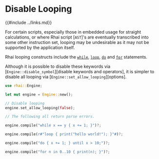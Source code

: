 Disable Looping
===============

{{#include ../links.md}}

For certain scripts, especially those in embedded usage for straight calculations, or where Rhai
script [`AST`]'s are eventually transcribed into some other instruction set, looping may be
undesirable as it may not be supported by the application itself.

Rhai looping constructs include the [`while`](../language/while.md), [`loop`](../language/loop.md),
[`do`](../language/do.md) and [`for`](../language/for.md) statements.

Although it is possible to disable these keywords via [`Engine::disable_symbol`][disable keywords
and operators], it is simpler to disable all looping via [`Engine::set_allow_looping`][options].

```rust no_run
use rhai::Engine;

let mut engine = Engine::new();

// Disable looping
engine.set_allow_looping(false);

// The following all return parse errors.

engine.compile("while x == y { x += 1; }")?;

engine.compile(r#"loop { print("hello world!"); }"#)?;

engine.compile("do { x += 1; } until x > 10;")?;

engine.compile("for n in 0..10 { print(n); }")?;
```
